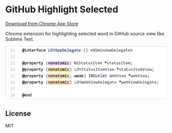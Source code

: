 # GitHub Highlight Selected

[Download from Chrome App Store](https://chrome.google.com/webstore/detail/github-highlight-selected/lhiklbgjcblimmjjflobpncgihagcmbj)

Chrome extension for highlighting selected word in GitHub source view like Sublime Text.

<img src="Assets/Screenshot.png" width="680" alt="Screenshot" />

## License

MIT
